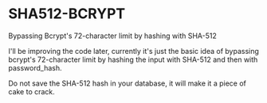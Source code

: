 # SHA512-BCRYPT
Bypassing Bcrypt's 72-character limit by hashing with SHA-512

I'll be improving the code later, currently it's just the basic idea of bypassing bcrypt's 72-character limit by hashing the input with SHA-512 and then with password_hash. 

Do not save the SHA-512 hash in your database, it will make it a piece of cake to crack.
